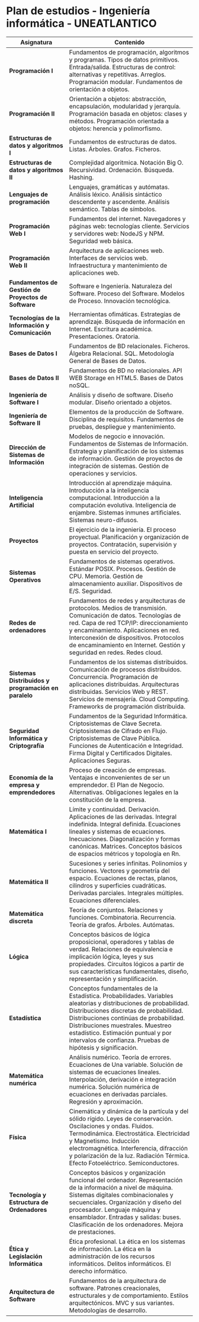 # Plan de estudios - Ingeniería informática - UNEATLANTICO

| Asignatura | Contenido |
|------------|-----------|
| **Programación I** | Fundamentos de programación, algoritmos y programas. Tipos de datos primitivos. Entrada/salida. Estructuras de control: alternativas y repetitivas. Arreglos. Programación modular. Fundamentos de orientación a objetos. |
| **Programación II** | Orientación a objetos: abstracción, encapsulación, modularidad y jerarquía. Programación basada en objetos: clases y métodos. Programación orientada a objetos: herencia y polimorfismo. |
| **Estructuras de datos y algoritmos I** | Fundamentos de estructuras de datos. Listas. Árboles. Grafos. Ficheros. |
| **Estructuras de datos y algoritmos II** | Complejidad algoritmica. Notación Big O. Recursividad. Ordenación. Búsqueda. Hashing. |
| **Lenguajes de programación** | Lenguajes, gramáticas y autómatas. Análisis léxico. Análisis sintáctico descendente y ascendente. Análisis semántico. Tablas de símbolos. |
| **Programación Web I** | Fundamentos del internet. Navegadores y páginas web: tecnologías cliente. Servicios y servidores web: NodeJS y NPM. Seguridad web básica. |
| **Programación Web II** | Arquitectura de aplicaciones web. Interfaces de servicios web. Infraestructura y mantenimiento de aplicaciones web. |
| **Fundamentos de Gestión de Proyectos de Software** | Software e Ingeniería. Naturaleza del Software. Proceso del Software. Modelos de Proceso. Innovación tecnológica. |
| **Tecnologías de la Información y Comunicación** | Herramientas ofimáticas. Estrategias de aprendizaje. Búsqueda de información en Internet. Escritura académica. Presentaciones. Oratoria. |
| **Bases de Datos I** | Fundamentos de BD relacionales. Ficheros. Álgebra Relacional. SQL. Metodología General de Bases de Datos. |
| **Bases de Datos II** | Fundamentos de BD no relacionales. API WEB Storage en HTML5. Bases de Datos noSQL. |
| **Ingeniería de Software I** | Análisis y diseño de software. Diseño modular. Diseño orientado a objetos. |
| **Ingeniería de Software II** | Elementos de la producción de Software. Disciplina de requisitos. Fundamentos de pruebas, despliegue y mantenimiento. |
| **Dirección de Sistemas de Información** | Modelos de negocio e innovación. Fundamentos de Sistemas de Información. Estrategia y planificación de los sistemas de información. Gestión de proyectos de integración de sistemas. Gestión de operaciones y servicios. |
| **Inteligencia Artificial** | Introducción al aprendizaje máquina. Introducción a la inteligencia computacional. Introducción a la computación evolutiva. Inteligencia de enjambre. Sistemas inmunes artificiales. Sistemas neuro-difusos. |
| **Proyectos** | El ejercicio de la ingeniería. El proceso proyectual. Planificación y organización de proyectos. Contratación, supervisión y puesta en servicio del proyecto. |
| **Sistemas Operativos** | Fundamentos de sistemas operativos. Estándar POSIX. Procesos. Gestión de CPU. Memoria. Gestión de almacenamiento auxiliar. Dispositivos de E/S. Seguridad. |
| **Redes de ordenadores** | Fundamentos de redes y arquitecturas de protocolos. Medios de transmisión. Comunicación de datos. Tecnologías de red. Capa de red TCP/IP: direccionamiento y encaminamiento. Aplicaciones en red. Interconexión de dispositivos. Protocolos de encaminamiento en Internet. Gestión y seguridad en redes. Redes cloud. |
| **Sistemas Distribuidos y programación en paralelo** | Fundamentos de los sistemas distribuidos. Comunicación de procesos distribuidos. Concurrencia. Programación de aplicaciones distribuidas. Arquitecturas distribuidas. Servicios Web y REST. Servicios de mensajería. Cloud Computing. Frameworks de programación distribuida. |
| **Seguridad Informática y Criptografía** | Fundamentos de la Seguridad Informática. Criptosistemas de Clave Secreta. Criptosistemas de Cifrado en Flujo. Criptosistemas de Clave Pública. Funciones de Autenticación e Integridad. Firma Digital y Certificados Digitales. Aplicaciones Seguras. |
| **Economía de la empresa y emprendedores** | Proceso de creación de empresas. Ventajas e inconvenientes de ser un emprendedor. El Plan de Negocio. Alternativas. Obligaciones legales en la constitución de la empresa. |
| **Matemática I** | Límite y continuidad. Derivación. Aplicaciones de las derivadas. Integral indefinida. Integral definida. Ecuaciones lineales y sistemas de ecuaciones. Inecuaciones. Diagonalización y formas canónicas. Matrices. Conceptos básicos de espacios métricos y topología en Rn. |
| **Matemática II** | Sucesiones y series infinitas. Polinomios y funciones. Vectores y geometría del espacio. Ecuaciones de rectas, planos, cilindros y superficies cuadráticas. Derivadas parciales. Integrales múltiples. Ecuaciones diferenciales. |
| **Matemática discreta** | Teoría de conjuntos. Relaciones y funciones. Combinatoria. Recurrencia. Teoría de grafos. Árboles. Autómatas. |
| **Lógica** | Conceptos básicos de lógica proposicional, operadores y tablas de verdad. Relaciones de equivalencia e implicación lógica, leyes y sus propiedades. Circuitos lógicos a partir de sus características fundamentales, diseño, representación y simplificación. |
| **Estadística** | Conceptos fundamentales de la Estadística. Probabilidades. Variables aleatorias y distribuciones de probabilidad. Distribuciones discretas de probabilidad. Distribuciones continúas de probabilidad. Distribuciones muestrales. Muestreo estadístico. Estimación puntual y por intervalos de confianza. Pruebas de hipótesis y significación. |
| **Matemática numérica** | Análisis numérico. Teoría de errores. Ecuaciones de Una variable. Solución de sistemas de ecuaciones lineales. Interpolación, derivación e integración numérica. Solución numérica de ecuaciones en derivadas parciales. Regresión y aproximación. |
| **Física** | Cinemática y dinámica de la partícula y del sólido rígido. Leyes de conservación. Oscilaciones y ondas. Fluidos. Termodinámica. Electrostática. Electricidad y Magnetismo. Inducción electromagnética. Interferencia, difracción y polarización de la luz. Radiación Térmica. Efecto Fotoeléctrico. Semiconductores. |
| **Tecnología y Estructura de Ordenadores** | Conceptos básicos y organización funcional del ordenador. Representación de la información a nivel de máquina. Sistemas digitales combinacionales y secuenciales. Organización y diseño del procesador. Lenguaje máquina y ensamblador. Entradas y salidas: buses. Clasificación de los ordenadores. Mejora de prestaciones. |
| **Ética y Legislación Informática** | Ética profesional. La ética en los sistemas de información. La ética en la administración de los recursos informáticos. Delitos informáticos. El derecho informático. |
| **Arquitectura de Software** | Fundamentos de la arquitectura de software. Patrones creacionales, estructurales y de comportamiento. Estilos arquitectónicos. MVC y sus variantes. Metodologías de desarrollo. |